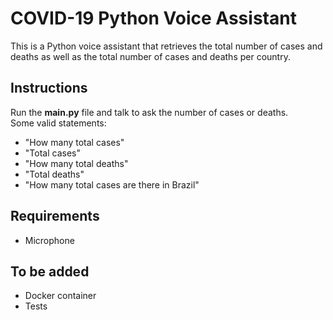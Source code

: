# COVID-19 Python Voice Assistant

This is a Python voice assistant that retrieves the total number of cases and deaths as well as the total number of cases and deaths per country.

## Instructions

Run the <b>main.py</b> file and talk to ask the number of cases or deaths. <br>
Some valid statements: <br>
<ul>
    <li>"How many total cases"</li>
    <li>"Total cases"</li>
    <li>"How many total deaths"</li>
    <li>"Total deaths"</li>
    <li>"How many total cases are there in Brazil"</li>
</ul>

## Requirements
<ul>
    <li>Microphone</li>
</ul>

## To be added
<ul>
    <li>Docker container</li>
    <li>Tests</li>
</ul>